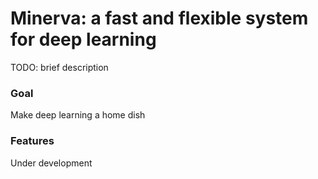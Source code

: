 # Minerva: a fast and flexible system for deep learning #

TODO: brief description

### Goal ###
Make deep learning a home dish

### Features ###
Under development